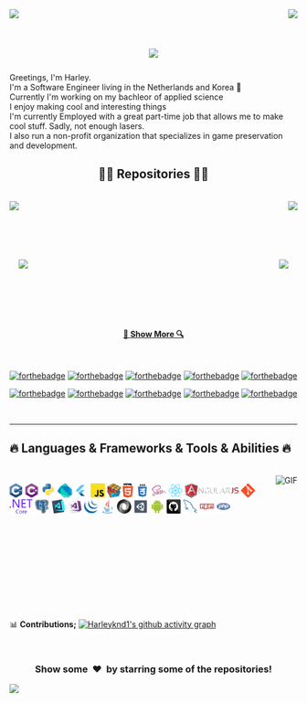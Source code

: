 ![](https://hit.yhype.me/github/profile?user_id=2973129)
<img align="right" src="https://visitor-badge.laobi.icu/badge?page_id=harleyknd1.harleyknd1">
<h1 align="center">
  <a href="https://git.io/typing-svg">
    <img src="https://readme-typing-svg.herokuapp.com/?lines=Greetings,++👋;I'm+Harley....;Nice+to+meet+you!&center=true&size=30">
  </a>
</h1>

<p>
Greetings, I'm Harley.
  <br>
  I'm a Software Engineer living in the Netherlands and Korea 🌷
  <br>
  Currently I'm working on my bachleor of applied science
  <br>
  I enjoy making cool and interesting things
  <br>
  I'm currently Employed with a great part-time job that allows me to make cool stuff. Sadly, not enough lasers.
  <br>
  I also run a non-profit organization that specializes in game preservation and development.
</p>

<h2 align="center">👨‍💻 Repositories 👨‍💻</h2>
<br>
<div width="100%" align="center">
  <a align="left" href="https://github.com/harleyknd1/twitchtoolkit" title="Twitch Tool Kit"><img align="left" height="115" src="https://github-readme-stats.vercel.app/api/pin/?username=harleyknd1&repo=twitchtoolkit&theme=react&border_color=61dafb&border_radius=10"></a><a align="right" href="https://github.com/harleyknd1/ToolkitCore" title="Twitch Toolkit Core"><img align="right" height="115" src="https://github-readme-stats.vercel.app/api/pin/?username=harleyknd1&repo=ToolkitCore&theme=react&border_color=61dafb&border_radius=10"></a>
</div>
<br/><br/><br/><br/><br/><br/>
<div width="100%" align="center">
  <a align="left" href="https://github.com/harleyknd1/find-your-friends" title="Find your friends (VRC)"><img align="left" height="115" src="https://github-readme-stats.vercel.app/api/pin/?username=harleyknd1&repo=find-your-friends&theme=react&border_color=61dafb&border_radius=10"></a>
  <a align="right" href="https://github.com/harleyknd1/Node-WXData-Weather-Server" title="WX Data Weather Server"><img align="right" height="115" src="https://github-readme-stats.vercel.app/api/pin/?username=harleyknd1&repo=Node-WXData-Weather-Server&theme=react&border_color=61dafb&border_radius=10"></a>
</div>
<br/><br/><br/><br/><br/><br/>

<h4 align="center">
  <a href="https://github.com/harleyknd1?tab=repositories" title="Show Repositories">🔎 Show More 🔍</a>
</h4>

<p align="center">
<br>

</p>

  [![forthebadge](https://forthebadge.com/images/badges/fuck-it-ship-it.svg)](https://forthebadge.com)
  [![forthebadge](https://forthebadge.com/images/badges/contains-cat-gifs.svg)](https://forthebadge.com)
  [![forthebadge](https://forthebadge.com/images/badges/0-percent-optimized.svg)](https://forthebadge.com)
  [![forthebadge](https://forthebadge.com/images/badges/contains-tasty-spaghetti-code.svg)](https://forthebadge.com)
  [![forthebadge](https://forthebadge.com/images/badges/ctrl-c-ctrl-v.svg)](https://forthebadge.com)
  
  [![forthebadge](https://forthebadge.com/images/badges/made-with-c-plus-plus.svg)](https://forthebadge.com)
  [![forthebadge](https://forthebadge.com/images/badges/made-with-c-sharp.svg)](https://forthebadge.com)
  [![forthebadge](https://forthebadge.com/images/badges/made-with-java.svg)](https://forthebadge.com)
  [![forthebadge](https://forthebadge.com/images/badges/made-with-javascript.svg)](https://forthebadge.com)
  [![forthebadge](https://forthebadge.com/images/badges/made-with-markdown.svg)](https://forthebadge.com)

<br>

<hr>
<h2 align="left">🔥 Languages & Frameworks & Tools & Abilities 🔥</h2>
<br>

<img align="right" height="270px" alt="GIF" src="https://i.pinimg.com/originals/e4/26/70/e426702edf874b181aced1e2fa5c6cde.gif" />

  <code><img title="C++" height="25" src="images/cpp.svg"></code>
  <code><img title="C#" height="25" src="images/cSharp.svg"></code>
  <code><img title="Python" height="25" src="images/python-original.svg"></code>
  <code><img title="Dart" height="25" src="images/dart.png"></code>
  <code><img title="Flutter" height="25" src="images/flutter.png"></code>
  <code><img title="Javascript" height="25" src="images/javascript.svg"></code>
  <code><img title="Problem Solving" height="25" src="images/problemSolving.png"></code>
  <code><img title="HTML5" height="25" src="images/html5.svg"></code>
  <code><img title="CSS" height="25" src="images/css.svg"></code>
  <code><img title="SASS" height="25" src="images/sass.svg"></code>
  <code><img title="React" height="25" src="images/react-original.svg"></code>
  <code><img title="AngularJS" height="25" src="images/angularjs.png"></code>
  <code><img title="Git" height="25" src="images/git-original.svg"></code>
  <code><img title=".NetCore" height="25" src="images/dotnetcore.svg"></code>
  <code><img title="PostgreSQL" height="25" src="images/postgresql.svg"></code>
  <code><img title="Visual Studio Code" height="25" src="images/vscode.png"></code>
  <code><img title="Microsoft Visual Studio" height="25" src="images/visualstudio.png"></code>
  <code><img title="JQuery" height="25" src="images/jquery-original.svg"></code>
  <code><img title="Java" height="25" src="images/java-original.svg"></code>
  <code><img title="JSON" height="25" src="images/json.svg"></code>
  <code><img title="Unity" height="25" src="images/unity3d.svg"></code>
  <code><img title="Android" height="25" src="images/android.svg"></code>
  <code><img title="GitHub" height="25" src="images/github.svg"></code>
  <code><img title="MySQL" height="25" src="images/mysql.svg"></code>
  <code><img title="npm" height="25" src="images/npm.svg"></code>
  <code><img title="PHP" height="25" src="images/php.svg"></code>

<br><br><br><br><br><br><br><br><br>




📊 **Contributions;**
[![Harleyknd1's github activity graph](https://github-readme-activity-graph.vercel.app/graph?username=Harleyknd1&hide_border=true&theme=github-compact&custom_title=Contribution%20Graph)](https://github.com/Harleyknd1/)

<br>

<div align="center">
<h3 align="center">Show some &nbsp;❤️&nbsp; by starring some of the repositories!</h3>
</div><img src="https://github.com/punitkmryh/punitkmryh/blob/master/wave.svg" />
